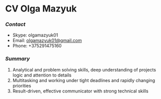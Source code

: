 # CV Olga Mazyuk

### *Contact*

* Skype: olgamazyuk01
* Email: olgamazyuk01@gmail.com
* Phone: +375291475160

### *Summary*

1. Analytical and problem solving skills, deep understanding of projects logic and attention to details
2.	Multitasking and working under tight deadlines and rapidly changing priorities
3.	Result-driven, effective communicator with strong technical skills